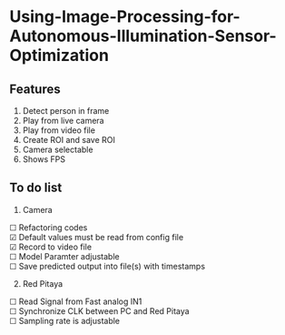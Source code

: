 # Using-Image-Processing-for-Autonomous-Illumination-Sensor-Optimization

## Features

1. Detect person in frame
2. Play from live camera
3. Play from video file
4. Create ROI and save ROI
5. Camera selectable
6. Shows FPS

## To do list

1.  Camera

☐ Refactoring codes <br />
☑ Default values must be read from config file <br />
☑ Record to video file <br />
☐ Model Paramter adjustable <br />
☐ Save predicted output into file(s) with timestamps <br />


2.  Red Pitaya 

☐ Read Signal from Fast analog IN1 <br />
☐ Synchronize CLK between PC and Red Pitaya <br />
☐ Sampling rate is adjustable <br />


